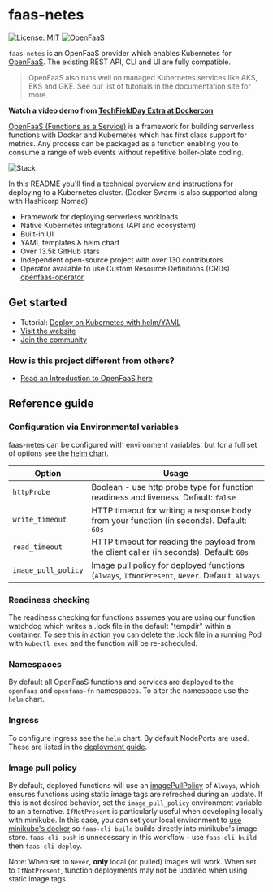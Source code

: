 faas-netes
===========

[![License: MIT](https://img.shields.io/badge/License-MIT-yellow.svg)](https://opensource.org/licenses/MIT)
[![OpenFaaS](https://img.shields.io/badge/openfaas-serverless-blue.svg)](https://www.openfaas.com)

`faas-netes` is an OpenFaaS provider which enables Kubernetes for [OpenFaaS](https://github.com/Lambda-NIC/faas). The existing REST API, CLI and UI are fully compatible.

> OpenFaaS also runs well on managed Kubernetes services like AKS, EKS and GKE. See our list of tutorials in the documentation site for more.

**Watch a video demo from [TechFieldDay Extra at Dockercon](https://www.youtube.com/watch?v=C3agSKv2s_w&list=PLlIapFDp305AiwA17mUNtgi5-u23eHm5j&index=1)**

[OpenFaaS (Functions as a Service)](https://github.com/Lambda-NIC/faas) is a framework for building serverless functions with Docker and Kubernetes which has first class support for metrics. Any process can be packaged as a function enabling you to consume a range of web events without repetitive boiler-plate coding.

![Stack](https://camo.githubusercontent.com/08bc7c0c4f882ef5eadaed797388b27b1a3ca056/68747470733a2f2f7062732e7477696d672e636f6d2f6d656469612f4446726b46344e586f41414a774e322e6a7067)

In this README you'll find a technical overview and instructions for deploying to a Kubernetes cluster. (Docker Swarm is also supported along with Hashicorp Nomad)

* Framework for deploying serverless workloads
* Native Kubernetes integrations (API and ecosystem)
* Built-in UI
* YAML templates & helm chart
* Over 13.5k GitHub stars
* Independent open-source project with over 130 contributors
* Operator available to use Custom Resource Definitions (CRDs) [openfaas-operator](https://github.com/Lambda-NIC-incubator/openfaas-operator/)

## Get started

* Tutorial: [Deploy on Kubernetes with helm/YAML](https://docs.openfaas.com/deployment)
* [Visit the website](https://www.openfaas.com)
* [Join the community](https://docs.openfaas.com/community)

### How is this project different from others?

* [Read an Introduction to OpenFaaS here](https://blog.alexellis.io/introducing-functions-as-a-service/)

## Reference guide

### Configuration via Environmental variables

faas-netes can be configured with environment variables, but for a full set of options see the [helm chart](./charts/openfaas/).

| Option                 | Usage                                                                                           |
|------------------------|-------------------------------------------------------------------------------------------------|
| `httpProbe`            | Boolean - use http probe type for function readiness and liveness. Default: `false`             |
| `write_timeout`        | HTTP timeout for writing a response body from your function (in seconds). Default: `60s`        |
| `read_timeout`         | HTTP timeout for reading the payload from the client caller (in seconds). Default: `60s`        |
| `image_pull_policy`    | Image pull policy for deployed functions (`Always`, `IfNotPresent`, `Never`.  Default: `Always` |

### Readiness checking

The readiness checking for functions assumes you are using our function watchdog which writes a .lock file in the default "tempdir" within a container. To see this in action you can delete the .lock file in a running Pod with `kubectl exec` and the function will be re-scheduled.

### Namespaces

By default all OpenFaaS functions and services are deployed to the `openfaas` and `openfaas-fn` namespaces. To alter the namespace use the `helm` chart.

### Ingress

To configure ingress see the `helm` chart. By default NodePorts are used. These are listed in the [deployment guide](https://docs.openfaas.com/deployment).

### Image pull policy

By default, deployed functions will use an [imagePullPolicy](https://kubernetes.io/docs/concepts/containers/images/#updating-images) of `Always`, which ensures functions using static image tags are refreshed during an update.
If this is not desired behavior, set the `image_pull_policy` environment variable to an alternative.  `IfNotPresent` is particularly useful when developing locally with minikube.
In this case, you can set your local environment to [use minikube's docker](https://kubernetes.io/docs/getting-started-guides/minikube/#reusing-the-docker-daemon) so `faas-cli build` builds directly into minikube's image store.
`faas-cli push` is unnecessary in this workflow - use `faas-cli build` then `faas-cli deploy`.

Note: When set to `Never`, **only** local (or pulled) images will work.  When set to `IfNotPresent`, function deployments may not be updated when using static image tags.
